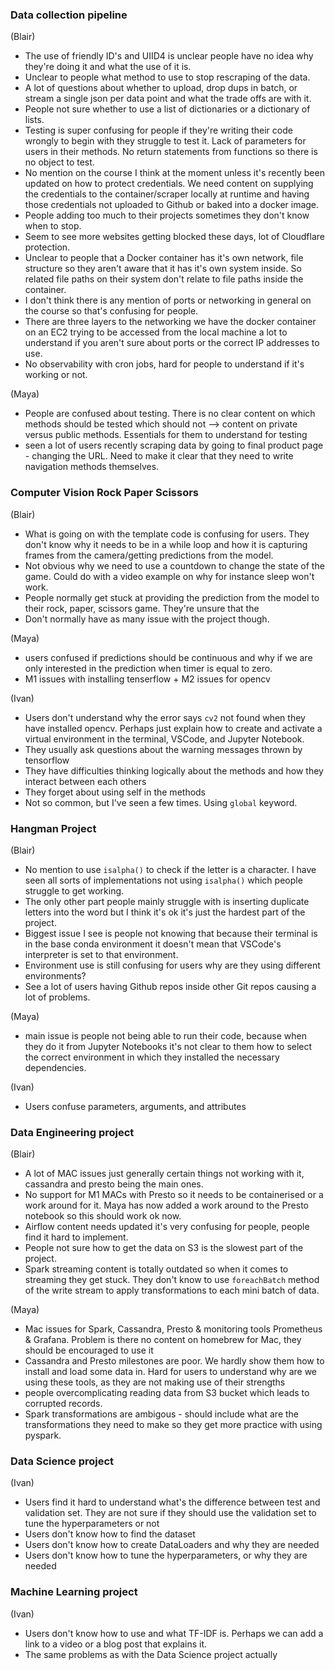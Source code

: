 ### Data collection pipeline

(Blair)
- The use of friendly ID's and UIID4 is unclear people have no idea why they're doing it and what the use of it is. 
- Unclear to people what method to use to stop rescraping of the data. 
- A lot of questions about whether to upload, drop dups in batch, or stream a single json per data point and what the trade offs are with it. 
- People not sure whether to use a list of dictionaries or a dictionary of lists. 
- Testing is super confusing for people if they're writing their code wrongly to begin with they struggle to test it. Lack of parameters for users in their methods. No return statements from functions so there is no object to test. 
- No mention on the course I think at the moment unless it's recently been updated on how to protect credentials. We need content on supplying the credentials to the container/scraper locally at runtime and having those credentials not uploaded to Github or baked into a docker image. 
- People adding too much to their projects sometimes they don't know when to stop. 
- Seem to see more websites getting blocked these days, lot of Cloudflare protection. 
- Unclear to people that a Docker container has it's own network, file structure so they aren't aware that it has it's own system inside. So related file paths on their system don't relate to file paths inside the container.  
- I don't think there is any mention of ports or networking in general on the course so that's confusing for people. 
- There are three layers to the networking we have the docker container on an EC2 trying to be accessed from the local machine a lot to understand if you aren't sure about ports or the correct IP addresses to use.
- No observability with cron jobs, hard for people to understand if it's working or not. 

(Maya)
- People are confused about testing. There is no clear content on which methods should be tested which should not --> content on private versus public methods. Essentials for them to understand for testing
- seen a lot of users recently scraping data by going to final product page - changing the URL. Need to make it clear that they need to write navigation methods themselves.

### Computer Vision Rock Paper Scissors

(Blair)
- What is going on with the template code is confusing for users. They don't know why it needs to be in a while loop and how it is capturing frames from the camera/getting predictions from the model. 
- Not obvious why we need to use a countdown to change the state of the game. Could do with a video example on why for instance sleep won't work. 
- People normally get stuck at providing the prediction from the model to their rock, paper, scissors game. They're unsure that the 
- Don't normally have as many issue with the project though. 

(Maya)
- users confused if predictions should be continuous and why if we are only interested in the prediction when timer is equal to zero.
- M1 issues with installing tenserflow + M2 issues for opencv

(Ivan)
- Users don't understand why the error says `cv2` not found when they have installed opencv. Perhaps just explain how to create and activate a virtual environment in the terminal, VSCode, and Jupyter Notebook.
- They usually ask questions about the warning messages thrown by tensorflow
- They have difficulties thinking logically about the methods and how they interact between each others
- They forget about using self in the methods
- Not so common, but I've seen a few times. Using `global` keyword. 

### Hangman Project

(Blair)
- No mention to use `isalpha()` to check if the letter is a character. I have seen all sorts of implementations not using `isalpha()` which people struggle to get working.
- The only other part people mainly struggle with is inserting duplicate letters into the word but I think it's ok it's just the hardest part of the project.
- Biggest issue I see is people not knowing that because their terminal is in the base conda environment it doesn't mean that VSCode's interpreter is set to that environment.
- Environment use is still confusing for users why are they using different environments?
- See a lot of users having Github repos inside other Git repos causing a lot of problems.  

(Maya)
- main issue is people not being able to run their code, because when they do it from Jupyter Notebooks it's not clear to them how to select the correct environment in which they installed the necessary dependencies. 

(Ivan)

- Users confuse parameters, arguments, and attributes

### Data Engineering project

(Blair)
- A lot of MAC issues just generally certain things not working with it, cassandra and presto being the main ones. 
- No support for M1 MACs with Presto so it needs to be containerised or a work around for it. Maya has now added a work around to the Presto notebook so this should work ok now. 
- Airflow content needs updated it's very confusing for people, people find it hard to implement. 
- People not sure how to get the data on S3 is the slowest part of the project. 
- Spark streaming content is totally outdated so when it comes to streaming they get stuck. They don't know to use `foreachBatch` method of the write stream to apply transformations to each mini batch of data. 

(Maya)
- Mac issues for Spark, Cassandra, Presto & monitoring tools Prometheus & Grafana. Problem is there no content on homebrew for Mac, they should be encouraged to use it
- Cassandra and Presto milestones are poor. We hardly show them how to install and load some data in. Hard for users to understand why are we using these tools, as they are not making use of their strengths
- people overcomplicating reading data from S3 bucket which leads to corrupted records.
- Spark transformations are ambigous - should include what are the transformations they need to make so they get more practice with using pyspark.


### Data Science project

(Ivan)

- Users find it hard to understand what's the difference between test and validation set. They are not sure if they should use the validation set to tune the hyperparameters or not
- Users don't know how to find the dataset
- Users don't know how to create DataLoaders and why they are needed
- Users don't know how to tune the hyperparameters, or why they are needed

### Machine Learning project

(Ivan)

- Users don't know how to use and what TF-IDF is. Perhaps we can add a link to a video or a blog post that explains it.
- The same problems as with the Data Science project actually
